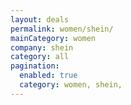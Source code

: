 ```yaml
---
layout: deals
permalink: women/shein/
mainCategory: women
company: shein
category: all
pagination:
  enabled: true
  category: women, shein,
---
```







      

  

